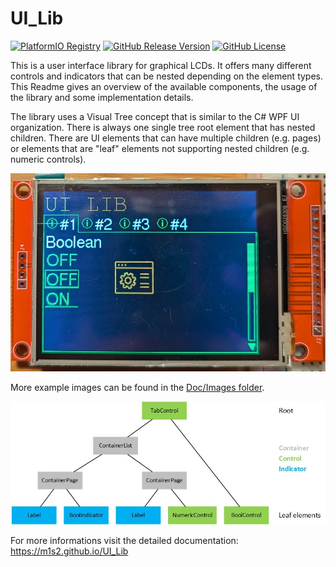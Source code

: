 # UI_Lib
[![PlatformIO Registry](https://badges.registry.platformio.org/packages/m1s2/library/UI_LIB.svg)](https://registry.platformio.org/libraries/m1s2/UI_LIB)
[![GitHub Release Version](https://img.shields.io/github/v/release/M1S2/UI_LIB)](https://github.com/M1S2/UI_LIB/releases/latest)
[![GitHub License](https://img.shields.io/github/license/M1S2/UI_LIB)](https://github.com/M1S2/UI_LIB/blob/master/LICENSE.md)

This is a user interface library for graphical LCDs. 
It offers many different controls and indicators that can be nested depending on the element types. 
This Readme gives an overview of the available components, the usage of the library and some implementation details.

The library uses a Visual Tree concept that is similar to the C# WPF UI organization. 
There is always one single tree root element that has nested children. 
There are UI elements that can have multiple children (e.g. pages) or elements that are "leaf" elements not supporting nested children (e.g. numeric controls).

![UI_Lib_Test boolean page](https://github.com/M1S2/UI_Lib/blob/master/Doc/Images/UI_Lib_Test_BooleanPage.jpg)

More example images can be found in the [Doc/Images folder](https://github.com/M1S2/UI_Lib/blob/master/Doc/Images).

![Visual Tree](https://github.com/M1S2/UI_Lib/blob/master/Doc/Images/VisualTree.jpg)


For more informations visit the detailed documentation: https://m1s2.github.io/UI_Lib